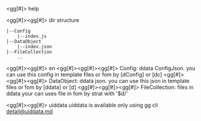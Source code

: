 
<gg[#]> help

<gg[#]><gg[#]> dir structure

    |--Config
        |--index.js
    |--DataObject
        |--index.json
    |--FileCollection
        ..

<gg[#]><gg[#]> en
<gg[#]><gg[#]><gg[#]>    Config: ddata ConfigJson. 
    you can use this config in template files or fom by [dConfig] or [dc]
<gg[#]><gg[#]><gg[#]>    DataObject: ddata json. 
    you can use this json in template files or fom by [ddata] or [d]
<gg[#]><gg[#]><gg[#]>    FileCollection: files in ddata
    your can uses file in fom by strat with  '$d/'


<gg[#]><gg[#]> uiddata
    uiddata is available only using gg cli
    detail@uiddata.md
